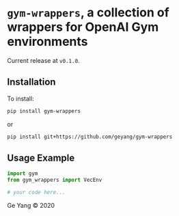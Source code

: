 # `gym-wrappers`, a collection of wrappers for OpenAI Gym environments

Current release at `v0.1.0`.

## Installation

To install:
```bash
pip install gym-wrappers
```
or
```bash
pip install git+https://github.com/geyang/gym-wrappers
```

## Usage Example

```python
import gym
from gym_wrappers import VecEnv

# your code here...
```

Ge Yang © 2020
